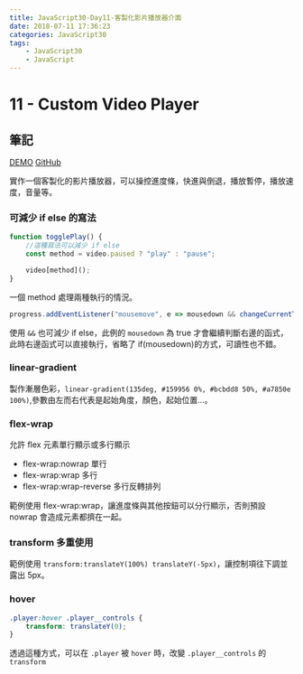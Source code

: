 ```yaml
---
title: JavaScript30-Day11-客製化影片播放器介面
date: 2018-07-11 17:36:23
categories: JavaScript30
tags:
    - JavaScript30
    - JavaScript
---
```


# 11 - Custom Video Player

## 筆記

[DEMO](https://weiyuan1993.github.io/JavaScript30/11-Custom-Video-Player)
[GitHub](https://github.com/weiyuan1993/JavaScript30/tree/master/11-Custom-Video-Player)

實作一個客製化的影片播放器，可以操控進度條，快進與倒退，播放暫停，播放速度，音量等。

<!--more-->

### 可減少 if else 的寫法

```javascript
function togglePlay() {
    //這種寫法可以減少 if else
    const method = video.paused ? "play" : "pause";

    video[method]();
}
```

一個 method 處理兩種執行的情況。

```javascript
progress.addEventListener("mousemove", e => mousedown && changeCurrentTime(e));
```

使用 `&&` 也可減少 if else，此例的 `mousedown` 為 true 才會繼續判斷右邊的函式，此時右邊函式可以直接執行，省略了 if(mousedown)的方式，可讀性也不錯。

### linear-gradient

製作漸層色彩，`linear-gradient(135deg, #159956 0%, #bcbdd8 50%, #a7850e 100%)`,參數由左而右代表是起始角度，顏色，起始位置...。

### flex-wrap

允許 flex 元素單行顯示或多行顯示

-   flex-wrap:nowrap 單行
-   flex-wrap:wrap 多行
-   flex-wrap:wrap-reverse 多行反轉排列

範例使用 flex-wrap:wrap，讓進度條與其他按鈕可以分行顯示，否則預設 nowrap 會造成元素都擠在一起。

### transform 多重使用

範例使用 `transform:translateY(100%) translateY(-5px)`，讓控制項往下調並露出 5px。

### hover

```css
.player:hover .player__controls {
    transform: translateY(0);
}
```

透過這種方式，可以在 `.player` 被 `hover` 時，改變 `.player__controls` 的 `transform`
